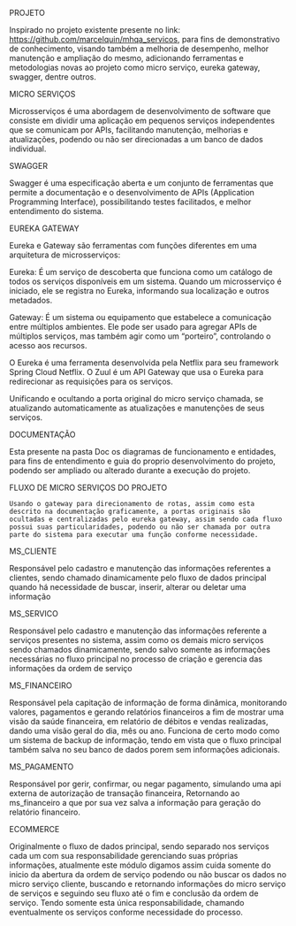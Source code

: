 PROJETO

  Inspirado no projeto existente presente no link: https://github.com/marcelquin/mhqa_servicos, para fins de demonstrativo de conhecimento, visando também a melhoria de desempenho, melhor manutenção e ampliação do mesmo, adicionando ferramentas e metodologias novas ao projeto como micro serviço, eureka gateway, swagger, dentre outros.

MICRO SERVIÇOS

  Microsserviços é uma abordagem de desenvolvimento de software que consiste em dividir uma aplicação em pequenos serviços independentes que se comunicam por APIs, facilitando manutenção, melhorias e atualizações, podendo ou não ser direcionadas a um banco de dados individual.

SWAGGER

  Swagger é uma especificação aberta e um conjunto de ferramentas que permite a documentação e o desenvolvimento de APIs (Application Programming Interface), possibilitando testes facilitados, e melhor entendimento do sistema.

EUREKA GATEWAY

  Eureka e Gateway são ferramentas com funções diferentes em uma arquitetura de microsserviços: 
  
Eureka:
  É um serviço de descoberta que funciona como um catálogo de todos os serviços disponíveis em um sistema. Quando um microsserviço é iniciado, ele se registra no Eureka, informando sua localização e outros metadados. 
  
Gateway:
  É um sistema ou equipamento que estabelece a comunicação entre múltiplos ambientes. Ele pode ser usado para agregar APIs de múltiplos serviços, mas também agir como um “porteiro”, controlando o acesso aos recursos. 
  
O Eureka é uma ferramenta desenvolvida pela Netflix para seu framework Spring Cloud Netflix. O Zuul é um API Gateway que usa o Eureka para redirecionar as requisições para os serviços.

  Unificando e ocultando a porta original do micro serviço chamada, se atualizando automaticamente as atualizações e manutenções de seus serviços.


DOCUMENTAÇÃO

  Esta presente na pasta Doc os diagramas de funcionamento e entidades, para fins de entendimento e guia do proprio desenvolvimento do projeto, podendo ser ampliado ou alterado durante a execução do projeto.

FLUXO DE MICRO SERVIÇOS DO PROJETO

    Usando o gateway para direcionamento de rotas, assim como esta descrito na documentação graficamente, a portas originais são ocultadas e centralizadas pelo eureka gateway, assim sendo cada fluxo possui suas particularidades, podendo ou não ser chamada por outra parte do sistema para executar uma função conforme necessidade.

MS_CLIENTE

  Responsável pelo cadastro e manutenção das informações referentes a clientes, sendo chamado dinamicamente pelo fluxo de dados principal quando há necessidade de buscar, inserir, alterar ou deletar uma informação

MS_SERVICO

  Responsável pelo cadastro e manutenção das informações referente a serviços presentes no sistema, assim como os demais micro serviços sendo chamados dinamicamente, sendo salvo somente as informações necessárias no fluxo principal no processo de criação e gerencia das informações da ordem de serviço

MS_FINANCEIRO

  Responsável pela capitação de informação de forma dinâmica, monitorando valores, pagamentos e gerando relatórios financeiros a fim de mostrar uma visão da saúde financeira, em relatório de débitos e vendas realizadas, dando uma visão geral do dia, mês ou ano.
  Funciona de certo modo como um sistema de backup de informação, tendo em vista que o fluxo principal também salva no seu banco de dados porem sem informações adicionais.

MS_PAGAMENTO

  Responsável por gerir, confirmar, ou negar pagamento, simulando uma api externa de autorização de transação financeira, Retornando ao ms_financeiro a que por sua vez salva a informação para geração do relatório financeiro.

ECOMMERCE

  Originalmente o fluxo de dados principal, sendo separado nos serviços cada um com sua responsabilidade gerenciando suas próprias informações, atualmente este módulo digamos assim cuida somente do inicio da abertura da ordem de serviço podendo ou não buscar os dados no micro serviço cliente, buscando e retornando informações do micro serviço de serviços e seguindo seu fluxo até o fim e conclusão da ordem de serviço. Tendo somente esta única responsabilidade, chamando eventualmente os serviços conforme necessidade do processo.
  
